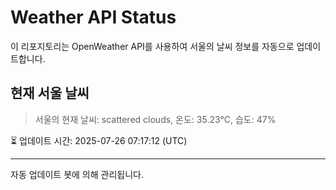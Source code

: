 
# Weather API Status

이 리포지토리는 OpenWeather API를 사용하여 서울의 날씨 정보를 자동으로 업데이트합니다.

## 현재 서울 날씨
> 서울의 현재 날씨: scattered clouds, 온도: 35.23°C, 습도: 47%

⏳ 업데이트 시간: 2025-07-26 07:17:12 (UTC)

---
자동 업데이트 봇에 의해 관리됩니다.
